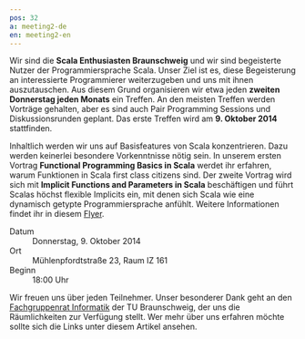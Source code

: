 ```yaml
---
pos: 32
a: meeting2-de
en: meeting2-en
---
```


Wir sind die **Scala Enthusiasten Braunschweig** und wir sind begeisterte Nutzer der Programmiersprache Scala.
Unser Ziel ist es, diese Begeisterung an interessierte Programmierer weiterzugeben und uns mit ihnen auszutauschen.
Aus diesem Grund organisieren wir etwa jeden **zweiten Donnerstag jeden Monats** ein Treffen.
An den meisten Treffen werden Vorträge gehalten, aber es sind auch Pair Programming Sessions und Diskussionsrunden geplant.
Das erste Treffen wird am **9. Oktober 2014** stattfinden.

Inhaltlich werden wir uns auf Basisfeatures von Scala konzentrieren.
Dazu werden keinerlei besondere Vorkenntnisse nötig sein.
In unserem ersten Vortrag **Functional Programming Basics in Scala** werdet ihr erfahren, warum Funktionen in Scala first class citizens sind.
Der zweite Vortrag wird sich mit **Implicit Functions and Parameters in Scala** beschäftigen und führt Scalas höchst flexible Implicits ein, mit denen sich Scala wie eine dynamisch getypte Programmiersprache anfühlt.
Weitere Informationen findet ihr in diesem [Flyer](http://scala-bs.de/meetings/Scala-Enthusiasts-Braunschweig-Meeting-2014-10-09.pdf).

<dl>
    <dt>Datum</dt><dd>Donnerstag, 9. Oktober 2014</dd>
    <dt>Ort</dt><dd>Mühlenpfordtstraße 23, Raum IZ 161</dd>
    <dt>Beginn</dt><dd>18:00 Uhr</dd>
</dl>

Wir freuen uns über jeden Teilnehmer.
Unser besonderer Dank geht an den [Fachgruppenrat Informatik](http://fginfo.cs.tu-bs.de) der TU Braunschweig, der uns die Räumlichkeiten zur Verfügung stellt. 
Wer mehr über uns erfahren möchte sollte sich die Links unter diesem Artikel ansehen.